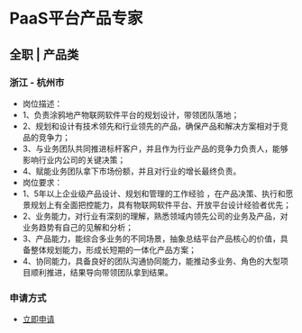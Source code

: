 
# PaaS平台产品专家
## 全职  |  产品类
### 浙江 - 杭州市

- 岗位描述：
- 1、负责涂鸦地产物联网软件平台的规划设计，带领团队落地；
- 2、规划和设计有技术领先和行业领先的产品，确保产品和解决方案相对于竞品的竞争力；
- 3、与业务团队共同推进标杆客户，并且作为行业产品的竞争力负责人，能够影响行业内公司的关键决策；
- 4、赋能业务团队拿下市场份额，并且对行业的增长最终负责。
- 岗位要求：
- 1、5年以上企业级产品设计、规划和管理的工作经验&nbsp;，在产品决策、执行和愿景规划上有全面把控能力，具有物联网软件平台、开放平台设计经验者优先；
- 2、业务能力，对行业有深刻的理解，熟悉领域内领先公司的业务及产品，对业务趋势有自己的见解和分析；
- 3、产品能力，能综合多业务的不同场景，抽象总结平台产品核心的价值，具备整体规划能力，形成长短期的一体化产品方案；
- 4、协同能力，具备良好的团队沟通协同能力，能推动多业务、角色的大型项目顺利推进，结果导向带领团队拿到结果。
### 申请方式
- <a href="mailto:hr@tuya.com" title=yourName-PaaS平台产品专家>立即申请</a>